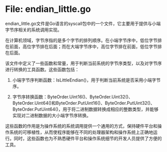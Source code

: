 # File: endian_little.go

endian_little.go文件是Go语言的syscall包中的一个文件，它主要用于提供与小端字节序相关的系统调用实现。

在计算机领域，字节序指的是多个字节的排列顺序。在小端字节序中，低位字节排在前面，高位字节排在后面；而在大端字节序中，高位字节排在前面，低位字节排在后面。

该文件中定义了一些函数和常量，用于判断当前系统的字节序类型，以及对字节序进行转换的工具函数。这些函数包括：

1. 小端字节序判断函数：IsLittleEndian()，用于判断当前系统是否采用小端字节序。

2. 字节序转换函数：ByteOrder.Uint16()、ByteOrder.Uint32()、ByteOrder.Uint64()和ByteOrder.PutUint16()、ByteOrder.PutUint32()、ByteOrder.PutUint64()，用于将二进制数据转换成相应的整数类型，并能够实现对二进制数据的大小端字节序转换。

这些函数的作用是为操作系统的系统调用提供一个通用的方式，保持硬件平台和操作系统的可移植性，从而使程序能够在不同的处理器架构和操作系统上正确地运行。同时，这些函数也为不熟悉硬件平台和操作系统细节的开发人员提供了方便的工具。

